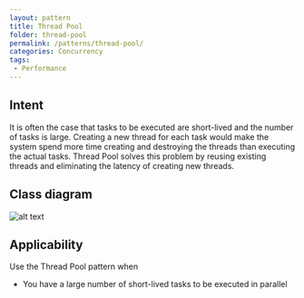 ```yaml
---
layout: pattern
title: Thread Pool
folder: thread-pool
permalink: /patterns/thread-pool/
categories: Concurrency
tags:
 - Performance
---
```


## Intent
It is often the case that tasks to be executed are short-lived and
the number of tasks is large. Creating a new thread for each task would make
the system spend more time creating and destroying the threads than executing
the actual tasks. Thread Pool solves this problem by reusing existing threads
and eliminating the latency of creating new threads.

## Class diagram
![alt text](./etc/thread-pool.png "Thread Pool")

## Applicability
Use the Thread Pool pattern when

* You have a large number of short-lived tasks to be executed in parallel
